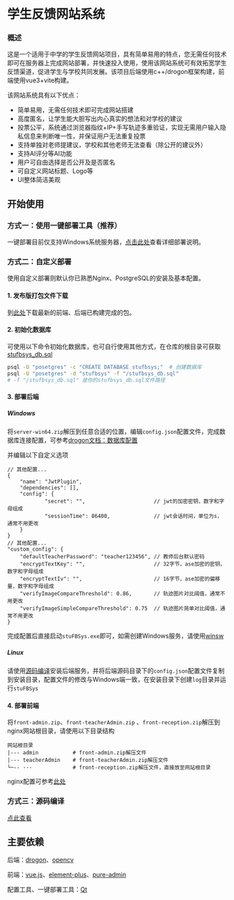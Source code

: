 # 学生反馈网站系统
### 概述

这是一个适用于中学的学生反馈网站项目，具有简单易用的特点，您无需任何技术即可在服务器上完成网站部署，并快速投入使用，使用该网站系统可有效拓宽学生反馈渠道，促进学生与学校共同发展。该项目后端使用c++/drogon框架构建，前端使用vue3+vite构建。

该网站系统具有以下优点：

- 简单易用，无需任何技术即可完成网站搭建
- 高度匿名，让学生能大胆写出内心真实的想法和对学校的建议
- 投票公平，系统通过浏览器指纹+IP+手写轨迹多重验证，实现无需用户输入隐私信息来判断唯一性，并保证用户无法重复投票
- 支持单独对老师提建议，学校和其他老师无法查看（除公开的建议外）
- 支持AI评分等AI功能
- 用户可自由选择是否公开及是否匿名
- 可自定义网站标题、Logo等
- UI整体简洁美观

## 开始使用

### 方式一：使用一键部署工具（推荐）

一键部署目前仅支持Windows系统服务器，[点击此处](https://github.com/jin-ct/stufbsys/blob/master/docs/%E4%B8%80%E9%94%AE%E9%83%A8%E7%BD%B2%E8%AF%A6%E7%BB%86%E6%93%8D%E4%BD%9C%E8%AF%B4%E6%98%8E.md)查看详细部署说明。

### 方式二：自定义部署

使用自定义部署则默认你已熟悉Nginx、PostgreSQL的安装及基本配置。

#### 1. 发布版打包文件下载

到[此处](https://github.com/jin-ct/stufbsys/releases)下载最新的前端、后端已构建完成的包。

#### 2. 初始化数据库

可使用以下命令初始化数据库，也可自行使用其他方式，在仓库的根目录可获取[stufbsys_db.sql](https://github.com/jin-ct/stufbsys/blob/master/stufbsys_db.sql)

```bash
psql -U "posetgres" -c "CREATE DATABASE stufbsys;"  # 创建数据库
psql -U "posetgres" -d "stufbsys" -f "/stufbsys_db.sql"
# -f "/stufbsys_db.sql" 是你的stufbsys_db.sql文件路径
```

#### 3. 部署后端

##### Windows

将`server-win64.zip`解压到任意合适的位置，编辑`config.json`配置文件，完成数据库连接配置，可参考[drogon文档：数据库配置](https://drogonframework.github.io/drogon-docs/#/CHN/CHN-11-%E9%85%8D%E7%BD%AE%E6%96%87%E4%BB%B6?id=db_clients%e6%95%b0%e6%8d%ae%e5%ba%93%e5%ae%a2%e6%88%b7%e7%ab%af)

并编辑以下自定义选项

```
// 其他配置...
{
    "name": "JwtPlugin",
    "dependencies": [],
    "config": {
        	"secret": "",                      // jwt的加密密钥，数字和字母组成
        	"sessionTime": 86400,  			   // jwt会话时间，单位为s，通常不用更改
    }
}
// 其他配置...
"custom_config": {
    "defaultTeacherPassword": "teacher123456", // 教师后台默认密码
    "encryptTextKey": "",                      // 32字节，ase加密的密钥，数字和字母组成
    "encryptTextIv": "",                       // 16字节，ase加密的偏移量，数字和字母组成
    "verifyImageCompareThreshold": 0.86,       // 轨迹图片对比阈值，通常不用更改
    "verifyImageSimpleCompareThreshold": 0.75  // 轨迹图片简单对比阈值，通常不用更改
}
```

完成配置后直接启动`stuFBSys.exe`即可，如需创建Windows服务，请使用[winsw](https://github.com/winsw/winsw)

##### Linux

请使用[源码编译](https://github.com/jin-ct/stufbsys/blob/master/docs/%E6%BA%90%E7%A0%81%E7%BC%96%E8%AF%91.md)安装后端服务，并将后端源码目录下的`config.json`配置文件复制到安装目录，配置文件的修改与Windows端一致，在安装目录下创建`log`目录并运行`stuFBSys`

#### 4. 部署前端

将`front-admin.zip`、`front-teacherAdmin.zip` 、`front-reception.zip`解压到nginx网站根目录，请使用以下目录结构

```
网站根目录
|--- admin           # front-admin.zip解压文件
|--- teacherAdmin    # front-teacherAdmin.zip解压文件
└─-- ···             # front-reception.zip解压文件，直接放至网站根目录
```

nginx配置可参考[此处](https://github.com/jin-ct/stufbsys/blob/master/tools/installer/windows/package/nginx/conf/nginx.conf)

### 方式三：源码编译

[点此查看](https://github.com/jin-ct/stufbsys/blob/master/docs/%E6%BA%90%E7%A0%81%E7%BC%96%E8%AF%91.md)

## 主要依赖

后端：[drogon](https://github.com/drogonframework/drogon)、[opencv](https://github.com/opencv/opencv)

前端：[vue.js](https://cn.vuejs.org/)、[element-plus](https://github.com/element-plus/element-plus)、[pure-admin](https://github.com/pure-admin/vue-pure-admin)

配置工具、一键部署工具：[Qt](https://www.qt.io/)
